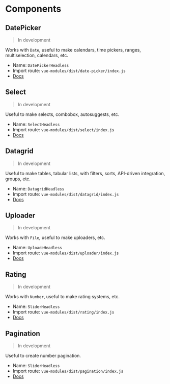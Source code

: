 # Components

## DatePicker

> In development

Works with `Date`, useful to make calendars, time pickers, ranges, multiselection, calendars, etc.

- Name: `DatePickerHeadless`
- Import route: `vue-modules/dist/date-picker/index.js`
- [Docs](/components/date-picker)

## Select

> In development

Useful to make selects, combobox, autosuggests, etc.

- Name: `SelectHeadless`
- Import route: `vue-modules/dist/select/index.js`
- [Docs](/components/select)

## Datagrid

> In development

Useful to make tables, tabular lists, with filters, sorts, API-driven integration, groups, etc.

- Name: `DatagridHeadless`
- Import route: `vue-modules/dist/datagrid/index.js`
- [Docs](/components/datagrid)

## Uploader

> In development

Works with `File`, useful to make uploaders, etc.

- Name: `UploadeHeadless`
- Import route: `vue-modules/dist/uploader/index.js`
- [Docs](/components/uploader)

## Rating

> In development

Works with `Number`, useful to make rating systems, etc.

- Name: `SliderHeadless`
- Import route: `vue-modules/dist/rating/index.js`
- [Docs](/components/rating)

## Pagination

> In development

Useful to create number pagination.

- Name: `SliderHeadless`
- Import route: `vue-modules/dist/pagination/index.js`
- [Docs](/components/pagination)

